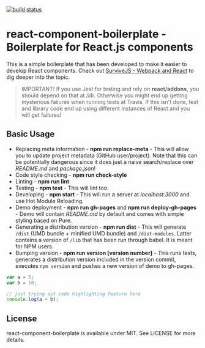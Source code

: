 [![build status](https://secure.travis-ci.org/bebraw/react-component-boilerplate.png)](http://travis-ci.org/bebraw/react-component-boilerplate)
# react-component-boilerplate - Boilerplate for React.js components

This is a simple boilerplate that has been developed to make it easier to develop React components. Check out [SurviveJS - Webpack and React](https://github.com/survivejs/webpack_react) to dig deeper into the topic.

> IMPORTANT! If you use Jest for testing and rely on **react/addons**, you should depend on that at */lib*. Otherwise you might end up getting mysterious failures when running tests at Travis. If this isn't done, test and library code end up using different instances of React and you will get failures!

## Basic Usage

* Replacing meta information  - **npm run replace-meta** - This will allow you to update project metadata (GitHub user/project). Note that this can be potentially dangerous since it does just a naive search/replace over *README.md* and *package.json*!
* Code style checking - **npm run check-style**
* Linting - **npm run lint**
* Testing - **npm test** - This will lint too.
* Developing - **npm start** - This will run a server at *localhost:3000* and use Hot Module Reloading.
* Demo deployment - **npm run gh-pages** and **npm run deploy-gh-pages** - Demo will contain *README.md* by default and comes with simple styling based on Pure.
* Generating a distribution version - **npm run dist** - This will generate `/dist` (UMD bundle + minified UMD bundle) and `/dist-modules`. Latter contains a version of `/lib` that has been run through babel. It is meant for NPM users.
* Bumping version - **npm run version [version number]** - This runs tests, generates a distribution version included in the version commit, executes `npm version` and pushes a new version of demo to gh-pages.

```js
var a = 5;
var b = 10;

// just trying out code highlighting feature here
console.log(a + b);
```

## License

react-component-boilerplate is available under MIT. See LICENSE for more details.

